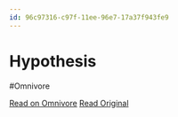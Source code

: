 ```yaml
---
id: 96c97316-c97f-11ee-96e7-17a37f943fe9
---
```


# Hypothesis
#Omnivore

[Read on Omnivore](https://omnivore.app/me/hypothesis-18d9c674d96)
[Read Original](https://hypothes.is/a/ThN8Xsl4Ee6UPHP647WIsg)

